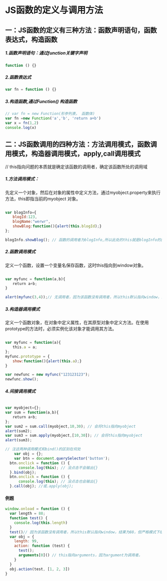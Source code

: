 # JS函数的定义与调用方法
## 一：JS函数的定义有三种方法：函数声明语句，函数表达式，构造函数
##### 1.函数声明语句：通过function关键字声明
```js
function () {}
```
##### 2.函数表达式
```js
var fn = function () {}
```
##### 3.构造函数,通过Function() 构造函数
```js
// var fn = new Function(形参列表， 函数体)
var fn =new Function('a','b', 'return a+b')
var x = fn(1,2)
console.log(x)
```
## 二：JS函数调用的四种方法：方法调用模式，函数调用模式，构造器调用模式，apply,call调用模式
// this指向问题的本质就是确定该函数的调用者，确定该函数所处的调用域
##### 1.方法调用模式：
先定义一个对象，然后在对象的属性中定义方法，通过myobject.property来执行方法，this即指当前的myobject 
对象。
```js

var blogInfo={
　　blogId:123,
　　blogName:"werwr",
　　showBlog:function(){alert(this.blogId);}
};

blogInfo.showBlog(); // 函数的调用者为blogInfo,所以此处的this就是blogInfo的区域
```

##### 2.函数调用模式
定义一个函数，设置一个变量名保存函数，这时this指向到window对象。
```js

var myfunc = function(a,b){
　　return a+b;
}

alert(myfunc(3,4));// 无调用者，因为该函数没有调用者，所以this默认指向window，结果为7，但严格模式下结果为undefined
```

##### 3.构造器调用模式
定义一个函数对象，在对象中定义属性，在其原型对象中定义方法。在使用prototype的方法时，必须实例化该对象才能调用其方法。
```js

var myfunc = function(a){
　　this.a = a;
};
myfunc.prototype = {
　　show:function(){alert(this.a);}
}

var newfunc = new myfunc("123123123");
newfunc.show();
```

##### 4.间接调用模式
```js

var myobject={};
var sum = function(a,b){
　　return a+b;
};
var sum2 = sum.call(myobject,10,30); // 会将this指向myobject
alert(sum2);
var sum3 = sum.apply(myobject,[10,30]); // 会将this指向myobject
alert(sum3);
```
```js
// 注这两种调用模式和bind()的区别在何处
	var obj = {};
	var btn = document.querySelector('button');
  btn.onclick = function () {
      console.log(this); // 没点击不会输出{}
  }.bind(obj); 
  btn.onclick = function () {
      console.log(this); // 没点击也会输出{}
  }.call(obj); //或.apply(obj); 
```
#### 例题
```js
window.onload = function () {
  var length = 88;
  function test() {
    console.log(this.length) 
  }
  test()// 因为该函数没有调用者，所以this默认指向window，结果为88，但严格模式下结果为undefined
  var obj = {
    length: 99,
    action: function (test) {
      test();
      arguments[0]() // this指向arguments，因为argument为调用者。
    }
  }
  obj.action(test, [1, 2, 3])
}
```